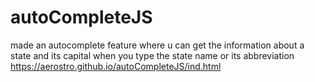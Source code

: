 # autoCompleteJS
made an autocomplete feature where u can get the information about a state and its capital when you type the state name or its abbreviation \
https://aerostro.github.io/autoCompleteJS/ind.html

